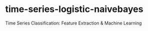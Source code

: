 # time-series-logistic-naivebayes
Time Series Classification: Feature Extraction &amp; Machine Learning
